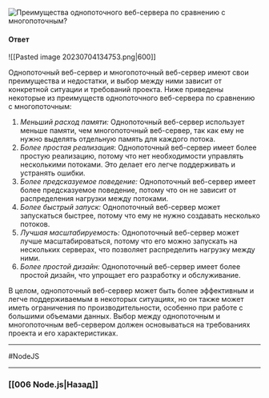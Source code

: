 ![Преимущества однопоточного веб-сервера по сравнению с многопоточным?](https://youtu.be/b-jHHEBj7KM?t=435)

#### Ответ

![[Pasted image 20230704134753.png|600]]

Однопоточный веб-сервер и многопоточный веб-сервер имеют свои преимущества и недостатки, и выбор между ними зависит от конкретной ситуации и требований проекта. Ниже приведены некоторые из преимуществ однопоточного веб-сервера по сравнению с многопоточным:

1. *Меньший расход памяти:* Однопоточный веб-сервер использует меньше памяти, чем многопоточный веб-сервер, так как ему не нужно выделять отдельную память для каждого потока.
2. *Более простая реализация*: Однопоточный веб-сервер имеет более простую реализацию, потому что нет необходимости управлять несколькими потоками. Это делает его легче поддерживать и устранять ошибки.
3. *Более предсказуемое поведение:* Однопоточный веб-сервер имеет более предсказуемое поведение, потому что он не зависит от распределения нагрузки между потоками.
4. *Более быстрый запуск:* Однопоточный веб-сервер может запускаться быстрее, потому что ему не нужно создавать несколько потоков.
5. *Лучшая масштабируемость:* Однопоточный веб-сервер может лучше масштабироваться, потому что его можно запускать на нескольких серверах, что позволяет распределить нагрузку между ними.
6. *Более простой дизайн:* Однопоточный веб-сервер имеет более простой дизайн, что упрощает его разработку и обслуживание.

В целом, однопоточный веб-сервер может быть более эффективным и легче поддерживаемым в некоторых ситуациях, но он также может иметь ограничения по производительности, особенно при работе с большими объемами данных. Выбор между однопоточным и многопоточным веб-сервером должен основываться на требованиях проекта и его характеристиках.

___
#NodeJS 

___

### [[006 Node.js|Назад]]
